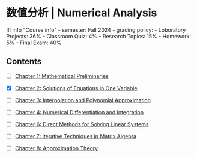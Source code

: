 # 数值分析 | Numerical Analysis

!!! info "Course info"
    - semester: Fall 2024
    - grading policy:
        - Loboratory Projects: 36%
        - Classroom Quiz: 4%
        - Research Topics: 15%
        - Homework: 5%
        - Final Exam: 40%

## Contents

- [ ] [Chapter 1: Mathematical Preliminaries](chapter1.md)
- [x] [Chapter 2: Solutions of Equations in One Variable](chapter2.md)
- [ ] [Chapter 3: Interpolation and Polynomial Approximation](chapter3.md)
- [ ] [Chapter 4: Numerical Differentiation and Integration](chapter4.md)
- [ ] [Chapter 6: Direct Methods for Solving Linear Systems](chapter6.md)
- [ ] [Chapter 7: Iterative Techniques in Matrix Algebra](chapter7.md)
- [ ] [Chapter 8: Approximation Theory](chapter8.md)

